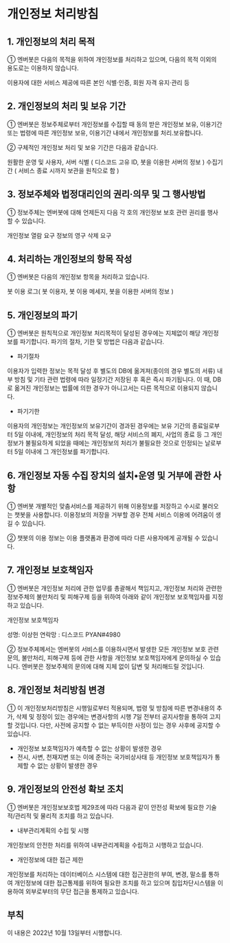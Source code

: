 # 개인정보 처리방침

## 1. 개인정보의 처리 목적
① 엔버봇은 다음의 목적을 위하여 개인정보를 처리하고 있으며, 다음의 목적 이외의 용도로는 이용하지 않습니다.

이용자에 대한 서비스 제공에 따른 본인 식별·인증, 회원 자격 유지·관리 등

## 2. 개인정보의 처리 및 보유 기간
① 엔버봇은 정보주체로부터 개인정보를 수집할 때 동의 받은 개인정보 보유, 이용기간 또는 법령에 따른 개인정보 보유, 이용기간 내에서 개인정보를 처리․보유합니다.

② 구체적인 개인정보 처리 및 보유 기간은 다음과 같습니다.

원활한 운영 및 사용자, 서버 식별 ( 디스코드 고유 ID, 봇을 이용한 서버의 정보 )
수집기간 ( 서비스 종료 시까지 보관을 원칙으로 함 )

## 3. 정보주체와 법정대리인의 권리·의무 및 그 행사방법
① 정보주체는 엔버봇에 대해 언제든지 다음 각 호의 개인정보 보호 관련 권리를 행사할 수 있습니다.

개인정보 열람 요구
정보의 영구 삭제 요구

## 4. 처리하는 개인정보의 항목 작성
① 엔버봇은 다음의 개인정보 항목을 처리하고 있습니다.

봇 이용 로그( 봇 이용자, 봇 이용 메세지, 봇을 이용한 서버의 정보 )

## 5. 개인정보의 파기
① 엔버봇은 원칙적으로 개인정보 처리목적이 달성된 경우에는 지체없이 해당 개인정보를 파기합니다. 파기의 절차, 기한 및 방법은 다음과 같습니다.

* 파기절차

이용자가 입력한 정보는 목적 달성 후 별도의 DB에 옮겨져(종이의 경우 별도의 서류) 내부 방침 및 기타 관련 법령에 따라 일정기간 저장된 후 혹은 즉시 파기됩니다. 이 때, DB로 옮겨진 개인정보는 법률에 의한 경우가 아니고서는 다른 목적으로 이용되지 않습니다.

* 파기기한

이용자의 개인정보는 개인정보의 보유기간이 경과된 경우에는 보유 기간의 종료일로부터 5일 이내에, 개인정보의 처리 목적 달성, 해당 서비스의 폐지, 사업의 종료 등 그 개인정보가 불필요하게 되었을 때에는 개인정보의 처리가 불필요한 것으로 인정되는 날로부터 5일 이내에 그 개인정보를 파기합니다.

## 6. 개인정보 자동 수집 장치의 설치•운영 및 거부에 관한 사항
① 엔버봇 개별적인 맞춤서비스를 제공하기 위해 이용정보를 저장하고 수시로 불러오는 챗봇을 사용합니다. 이용정보의 저장을 거부할 경우 전체 서비스 이용에 어려움이 생길 수 있습니다.

② 챗봇의 이용 정보는 이용 플랫폼과 환경에 따라 다른 사용자에게 공개될 수 있습니다.

## 7. 개인정보 보호책임자
① 엔버봇은 개인정보 처리에 관한 업무를 총괄해서 책임지고, 개인정보 처리와 관련한 정보주체의 불만처리 및 피해구제 등을 위하여 아래와 같이 개인정보 보호책임자를 지정하고 있습니다.

개인정보 보호책임자

성명: 이상헌
연락망 : 디스코드 PYAN#4980

② 정보주체께서는 엔버봇의 서비스를 이용하시면서 발생한 모든 개인정보 보호 관련 문의, 불만처리, 피해구제 등에 관한 사항을 개인정보 보호책임자에게 문의하실 수 있습니다. 엔버봇은 정보주체의 문의에 대해 지체 없이 답변 및 처리해드릴 것입니다.

## 8. 개인정보 처리방침 변경
① 이 개인정보처리방침은 시행일로부터 적용되며, 법령 및 방침에 따른 변경내용의 추가, 삭제 및 정정이 있는 경우에는 변경사항의 시행 7일 전부터 공지사항을 통하여 고지할 것입니다. 다만, 사전에 공지할 수 없는 부득이한 사정이 있는 경우 사후에 공지할 수 있습니다.

* 개인정보 보호책임자가 예측할 수 없는 상황이 발생한 경우
* 전시, 사변, 천재지변 또는 이에 준하는 국가비상사태 등 개인정보 보호책임자가 통제할 수 없는 상황이 발생한 경우

## 9. 개인정보의 안전성 확보 조치
① 엔버봇은 개인정보보호법 제29조에 따라 다음과 같이 안전성 확보에 필요한 기술적/관리적 및 물리적 조치를 하고 있습니다.

* 내부관리계획의 수립 및 시행

개인정보의 안전한 처리를 위하여 내부관리계획을 수립하고 시행하고 있습니다.

* 개인정보에 대한 접근 제한

개인정보를 처리하는 데이터베이스 시스템에 대한 접근권한의 부여, 변경, 말소를 통하여 개인정보에 대한 접근통제를 위하여 필요한 조치를 하고 있으며 침입차단시스템을 이용하여 외부로부터의 무단 접근을 통제하고 있습니다.

## 부칙
이 내용은 2022년 10월 13일부터 시행합니다.
